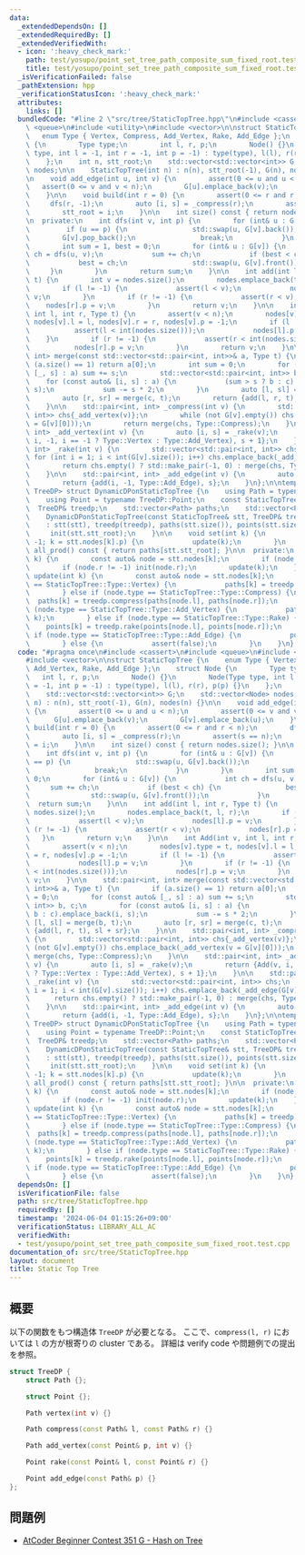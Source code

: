```yaml
---
data:
  _extendedDependsOn: []
  _extendedRequiredBy: []
  _extendedVerifiedWith:
  - icon: ':heavy_check_mark:'
    path: test/yosupo/point_set_tree_path_composite_sum_fixed_root.test.cpp
    title: test/yosupo/point_set_tree_path_composite_sum_fixed_root.test.cpp
  _isVerificationFailed: false
  _pathExtension: hpp
  _verificationStatusIcon: ':heavy_check_mark:'
  attributes:
    links: []
  bundledCode: "#line 2 \"src/tree/StaticTopTree.hpp\"\n#include <cassert>\n#include\
    \ <queue>\n#include <utility>\n#include <vector>\n\nstruct StaticTopTree {\n \
    \   enum Type { Vertex, Compress, Add_Vertex, Rake, Add_Edge };\n    struct Node\
    \ {\n        Type type;\n        int l, r, p;\n        Node() {}\n        Node(Type\
    \ type, int l = -1, int r = -1, int p = -1) : type(type), l(l), r(r), p(p) {}\n\
    \    };\n    int n, stt_root;\n    std::vector<std::vector<int>> G;\n    std::vector<Node>\
    \ nodes;\n\n    StaticTopTree(int n) : n(n), stt_root(-1), G(n), nodes(n) {}\n\
    \n    void add_edge(int u, int v) {\n        assert(0 <= u and u < n);\n     \
    \   assert(0 <= v and v < n);\n        G[u].emplace_back(v);\n        G[v].emplace_back(u);\n\
    \    }\n\n    void build(int r = 0) {\n        assert(0 <= r and r < n);\n   \
    \     dfs(r, -1);\n        auto [i, s] = _compress(r);\n        assert(s == n);\n\
    \        stt_root = i;\n    }\n\n    int size() const { return nodes.size(); }\n\
    \n  private:\n    int dfs(int v, int p) {\n        for (int& u : G[v]) {\n   \
    \         if (u == p) {\n                std::swap(u, G[v].back());\n        \
    \        G[v].pop_back();\n                break;\n            }\n        }\n\
    \        int sum = 1, best = 0;\n        for (int& u : G[v]) {\n            int\
    \ ch = dfs(u, v);\n            sum += ch;\n            if (best < ch) {\n    \
    \            best = ch;\n                std::swap(u, G[v].front());\n       \
    \     }\n        }\n        return sum;\n    }\n\n    int add(int l, int r, Type\
    \ t) {\n        int v = nodes.size();\n        nodes.emplace_back(t, l, r);\n\
    \        if (l != -1) {\n            assert(l < v);\n            nodes[l].p =\
    \ v;\n        }\n        if (r != -1) {\n            assert(r < v);\n        \
    \    nodes[r].p = v;\n        }\n        return v;\n    }\n\n    int Add(int v,\
    \ int l, int r, Type t) {\n        assert(v < n);\n        nodes[v].type = t,\
    \ nodes[v].l = l, nodes[v].r = r, nodes[v].p = -1;\n        if (l != -1) {\n \
    \           assert(l < int(nodes.size()));\n            nodes[l].p = v;\n    \
    \    }\n        if (r != -1) {\n            assert(r < int(nodes.size()));\n \
    \           nodes[r].p = v;\n        }\n        return v;\n    }\n\n    std::pair<int,\
    \ int> merge(const std::vector<std::pair<int, int>>& a, Type t) {\n        if\
    \ (a.size() == 1) return a[0];\n        int sum = 0;\n        for (const auto&\
    \ [_, s] : a) sum += s;\n        std::vector<std::pair<int, int>> b, c;\n    \
    \    for (const auto& [i, s] : a) {\n            (sum > s ? b : c).emplace_back(i,\
    \ s);\n            sum -= s * 2;\n        }\n        auto [l, sl] = merge(b, t);\n\
    \        auto [r, sr] = merge(c, t);\n        return {add(l, r, t), sl + sr};\n\
    \    }\n\n    std::pair<int, int> _compress(int v) {\n        std::vector<std::pair<int,\
    \ int>> chs{_add_vertex(v)};\n        while (not G[v].empty()) chs.emplace_back(_add_vertex(v\
    \ = G[v][0]));\n        return merge(chs, Type::Compress);\n    }\n\n    std::pair<int,\
    \ int> _add_vertex(int v) {\n        auto [i, s] = _rake(v);\n        return {Add(v,\
    \ i, -1, i == -1 ? Type::Vertex : Type::Add_Vertex), s + 1};\n    }\n\n    std::pair<int,\
    \ int> _rake(int v) {\n        std::vector<std::pair<int, int>> chs;\n       \
    \ for (int i = 1; i < int(G[v].size()); i++) chs.emplace_back(_add_edge(G[v][i]));\n\
    \        return chs.empty() ? std::make_pair(-1, 0) : merge(chs, Type::Rake);\n\
    \    }\n\n    std::pair<int, int> _add_edge(int v) {\n        auto [i, s] = _compress(v);\n\
    \        return {add(i, -1, Type::Add_Edge), s};\n    }\n};\n\ntemplate <class\
    \ TreeDP> struct DynamicDPonStaticTopTree {\n    using Path = typename TreeDP::Path;\n\
    \    using Point = typename TreeDP::Point;\n    const StaticTopTree& stt;\n  \
    \  TreeDP& treedp;\n    std::vector<Path> paths;\n    std::vector<Point> points;\n\
    \    DynamicDPonStaticTopTree(const StaticTopTree& stt, TreeDP& treedp)\n    \
    \    : stt(stt), treedp(treedp), paths(stt.size()), points(stt.size()) {\n   \
    \     init(stt.stt_root);\n    }\n\n    void set(int k) {\n        for (; k !=\
    \ -1; k = stt.nodes[k].p) {\n            update(k);\n        }\n    }\n\n    Path\
    \ all_prod() const { return paths[stt.stt_root]; }\n\n  private:\n    void init(int\
    \ k) {\n        const auto& node = stt.nodes[k];\n        if (node.l != -1) init(node.l);\n\
    \        if (node.r != -1) init(node.r);\n        update(k);\n    }\n\n    void\
    \ update(int k) {\n        const auto& node = stt.nodes[k];\n        if (node.type\
    \ == StaticTopTree::Type::Vertex) {\n            paths[k] = treedp.vertex(k);\n\
    \        } else if (node.type == StaticTopTree::Type::Compress) {\n          \
    \  paths[k] = treedp.compress(paths[node.l], paths[node.r]);\n        } else if\
    \ (node.type == StaticTopTree::Type::Add_Vertex) {\n            paths[k] = treedp.add_vertex(points[node.l],\
    \ k);\n        } else if (node.type == StaticTopTree::Type::Rake) {\n        \
    \    points[k] = treedp.rake(points[node.l], points[node.r]);\n        } else\
    \ if (node.type == StaticTopTree::Type::Add_Edge) {\n            points[k] = treedp.add_edge(paths[node.l]);\n\
    \        } else {\n            assert(false);\n        }\n    }\n};\n"
  code: "#pragma once\n#include <cassert>\n#include <queue>\n#include <utility>\n\
    #include <vector>\n\nstruct StaticTopTree {\n    enum Type { Vertex, Compress,\
    \ Add_Vertex, Rake, Add_Edge };\n    struct Node {\n        Type type;\n     \
    \   int l, r, p;\n        Node() {}\n        Node(Type type, int l = -1, int r\
    \ = -1, int p = -1) : type(type), l(l), r(r), p(p) {}\n    };\n    int n, stt_root;\n\
    \    std::vector<std::vector<int>> G;\n    std::vector<Node> nodes;\n\n    StaticTopTree(int\
    \ n) : n(n), stt_root(-1), G(n), nodes(n) {}\n\n    void add_edge(int u, int v)\
    \ {\n        assert(0 <= u and u < n);\n        assert(0 <= v and v < n);\n  \
    \      G[u].emplace_back(v);\n        G[v].emplace_back(u);\n    }\n\n    void\
    \ build(int r = 0) {\n        assert(0 <= r and r < n);\n        dfs(r, -1);\n\
    \        auto [i, s] = _compress(r);\n        assert(s == n);\n        stt_root\
    \ = i;\n    }\n\n    int size() const { return nodes.size(); }\n\n  private:\n\
    \    int dfs(int v, int p) {\n        for (int& u : G[v]) {\n            if (u\
    \ == p) {\n                std::swap(u, G[v].back());\n                G[v].pop_back();\n\
    \                break;\n            }\n        }\n        int sum = 1, best =\
    \ 0;\n        for (int& u : G[v]) {\n            int ch = dfs(u, v);\n       \
    \     sum += ch;\n            if (best < ch) {\n                best = ch;\n \
    \               std::swap(u, G[v].front());\n            }\n        }\n      \
    \  return sum;\n    }\n\n    int add(int l, int r, Type t) {\n        int v =\
    \ nodes.size();\n        nodes.emplace_back(t, l, r);\n        if (l != -1) {\n\
    \            assert(l < v);\n            nodes[l].p = v;\n        }\n        if\
    \ (r != -1) {\n            assert(r < v);\n            nodes[r].p = v;\n     \
    \   }\n        return v;\n    }\n\n    int Add(int v, int l, int r, Type t) {\n\
    \        assert(v < n);\n        nodes[v].type = t, nodes[v].l = l, nodes[v].r\
    \ = r, nodes[v].p = -1;\n        if (l != -1) {\n            assert(l < int(nodes.size()));\n\
    \            nodes[l].p = v;\n        }\n        if (r != -1) {\n            assert(r\
    \ < int(nodes.size()));\n            nodes[r].p = v;\n        }\n        return\
    \ v;\n    }\n\n    std::pair<int, int> merge(const std::vector<std::pair<int,\
    \ int>>& a, Type t) {\n        if (a.size() == 1) return a[0];\n        int sum\
    \ = 0;\n        for (const auto& [_, s] : a) sum += s;\n        std::vector<std::pair<int,\
    \ int>> b, c;\n        for (const auto& [i, s] : a) {\n            (sum > s ?\
    \ b : c).emplace_back(i, s);\n            sum -= s * 2;\n        }\n        auto\
    \ [l, sl] = merge(b, t);\n        auto [r, sr] = merge(c, t);\n        return\
    \ {add(l, r, t), sl + sr};\n    }\n\n    std::pair<int, int> _compress(int v)\
    \ {\n        std::vector<std::pair<int, int>> chs{_add_vertex(v)};\n        while\
    \ (not G[v].empty()) chs.emplace_back(_add_vertex(v = G[v][0]));\n        return\
    \ merge(chs, Type::Compress);\n    }\n\n    std::pair<int, int> _add_vertex(int\
    \ v) {\n        auto [i, s] = _rake(v);\n        return {Add(v, i, -1, i == -1\
    \ ? Type::Vertex : Type::Add_Vertex), s + 1};\n    }\n\n    std::pair<int, int>\
    \ _rake(int v) {\n        std::vector<std::pair<int, int>> chs;\n        for (int\
    \ i = 1; i < int(G[v].size()); i++) chs.emplace_back(_add_edge(G[v][i]));\n  \
    \      return chs.empty() ? std::make_pair(-1, 0) : merge(chs, Type::Rake);\n\
    \    }\n\n    std::pair<int, int> _add_edge(int v) {\n        auto [i, s] = _compress(v);\n\
    \        return {add(i, -1, Type::Add_Edge), s};\n    }\n};\n\ntemplate <class\
    \ TreeDP> struct DynamicDPonStaticTopTree {\n    using Path = typename TreeDP::Path;\n\
    \    using Point = typename TreeDP::Point;\n    const StaticTopTree& stt;\n  \
    \  TreeDP& treedp;\n    std::vector<Path> paths;\n    std::vector<Point> points;\n\
    \    DynamicDPonStaticTopTree(const StaticTopTree& stt, TreeDP& treedp)\n    \
    \    : stt(stt), treedp(treedp), paths(stt.size()), points(stt.size()) {\n   \
    \     init(stt.stt_root);\n    }\n\n    void set(int k) {\n        for (; k !=\
    \ -1; k = stt.nodes[k].p) {\n            update(k);\n        }\n    }\n\n    Path\
    \ all_prod() const { return paths[stt.stt_root]; }\n\n  private:\n    void init(int\
    \ k) {\n        const auto& node = stt.nodes[k];\n        if (node.l != -1) init(node.l);\n\
    \        if (node.r != -1) init(node.r);\n        update(k);\n    }\n\n    void\
    \ update(int k) {\n        const auto& node = stt.nodes[k];\n        if (node.type\
    \ == StaticTopTree::Type::Vertex) {\n            paths[k] = treedp.vertex(k);\n\
    \        } else if (node.type == StaticTopTree::Type::Compress) {\n          \
    \  paths[k] = treedp.compress(paths[node.l], paths[node.r]);\n        } else if\
    \ (node.type == StaticTopTree::Type::Add_Vertex) {\n            paths[k] = treedp.add_vertex(points[node.l],\
    \ k);\n        } else if (node.type == StaticTopTree::Type::Rake) {\n        \
    \    points[k] = treedp.rake(points[node.l], points[node.r]);\n        } else\
    \ if (node.type == StaticTopTree::Type::Add_Edge) {\n            points[k] = treedp.add_edge(paths[node.l]);\n\
    \        } else {\n            assert(false);\n        }\n    }\n};\n"
  dependsOn: []
  isVerificationFile: false
  path: src/tree/StaticTopTree.hpp
  requiredBy: []
  timestamp: '2024-06-04 01:15:26+09:00'
  verificationStatus: LIBRARY_ALL_AC
  verifiedWith:
  - test/yosupo/point_set_tree_path_composite_sum_fixed_root.test.cpp
documentation_of: src/tree/StaticTopTree.hpp
layout: document
title: Static Top Tree
---
```


## 概要
以下の関数をもつ構造体 `TreeDP` が必要となる。
ここで、`compress(l, r)` においては `l` の方が根寄りの cluster である。
詳細は verify code や問題例での提出を参照。

```C++
struct TreeDP {
    struct Path {};

    struct Point {};

    Path vertex(int v) {}

    Path compress(const Path& l, const Path& r) {}

    Path add_vertex(const Point& p, int v) {}

    Point rake(const Point& l, const Point& r) {}

    Point add_edge(const Path& p) {}
};
```

## 問題例
- [AtCoder Beginner Contest 351 G - Hash on Tree](https://atcoder.jp/contests/abc351/tasks/abc351_g)